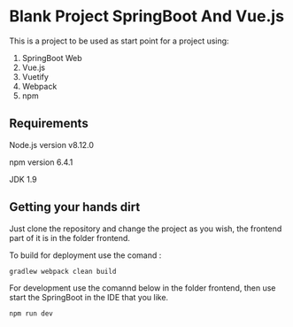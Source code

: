# Blank Project SpringBoot And Vue.js

This is a project to be used as start point for a project using:

1. SpringBoot Web
2. Vue.js
3. Vuetify
4. Webpack
5. npm

## Requirements

Node.js  version v8.12.0

npm version 6.4.1

JDK 1.9

## Getting your hands dirt

Just clone the repository and change the project as you wish, the frontend part of it is in the folder frontend.

To build for deployment use the comand :
```
gradlew webpack clean build 
```

For development use the comannd below in the folder frontend, then use start the SpringBoot in the  IDE that you like.
```
npm run dev 
```


